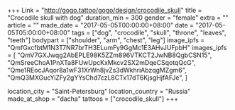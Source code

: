 +++
Link = "http://gogo.tattoo/gogo/design/crocodile_skull"
title = "Crocodile skull with dog"
duration_min = 300
gender = "female"
extra = ""
article = ""
made_date = "2017-05-05T00:00:00+08:00"
date = "2017-05-05T05:00:00+08:00"
tags = ["dog", "crocodile", "skull", "throne", "leaves", "teeth"]
bodypart = ["shoulder", "arm", "chest", "leg"]
image_ipfs = "QmfGxcfbtM1N3T7NR7brTH3ELumFy9GgMc1E3AHvJUFpbH"
images_ipfs = [  "QmV7GXJwqg2AbEPLE98K5ZZm896VTKCT2JwNB8QgbCSN15",
  "QmSreeChoA1PnXTa8FUwUpcKxMkcv2SX2mDqeCSqotqQcG",
  "Qme1REocJAqor8a1wF31XrWn8jvZs3dWkhriAbzqgMZgm6",
  "QmQ3MXGucYiZFy2gYYsChd7czL8CTx17dT6KjsgHjfAFJe",
]

location_city = "Saint-Petersburg"
location_country = "Russia"
made_at_shop = "dacha"
tattoos = ["crocodile_skull"]
+++
